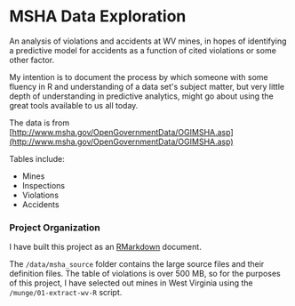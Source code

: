 # MSHA Data Exploration

An analysis of violations and accidents at WV mines, in hopes of identifying a predictive model for accidents as a function of cited violations or some other factor.

My intention is to document the process by which someone with some fluency in R and understanding of a data set's subject matter, but very little depth of understanding in predictive analytics, might go about using the great tools available to us all today.

The data is from [http://www.msha.gov/OpenGovernmentData/OGIMSHA.asp](http://www.msha.gov/OpenGovernmentData/OGIMSHA.asp)

Tables include:

* Mines
* Inspections
* Violations
* Accidents

### Project Organization

I have built this project as an [RMarkdown](http://www.rstudio.com/ide/docs/r_markdown) document. 

The `/data/msha_source` folder contains the large source files and their definition files. The table of violations is over 500 MB, so for the purposes of this project, I have selected out mines in West Virginia using the `/munge/01-extract-wv-R` script.  

